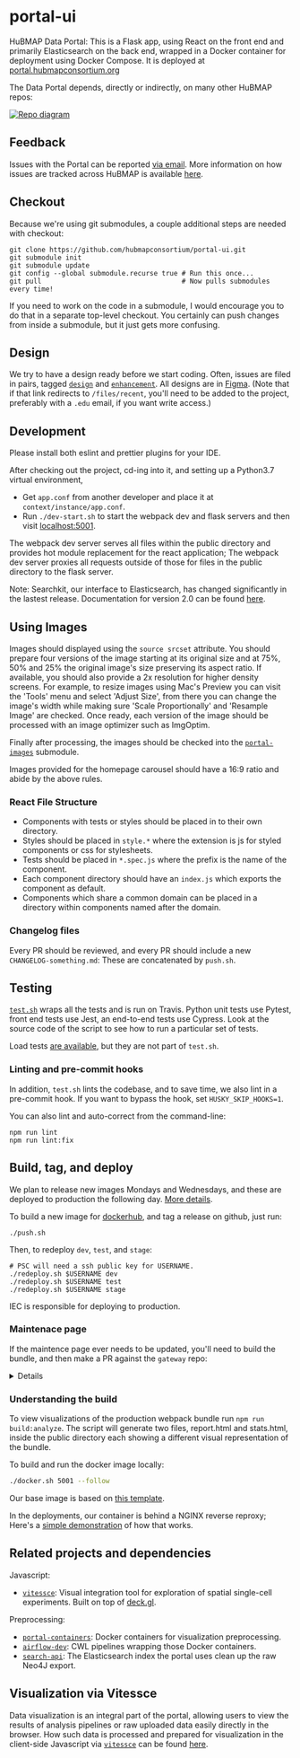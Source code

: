 # portal-ui
HuBMAP Data Portal:
This is a Flask app, using React on the front end and primarily Elasticsearch on the back end,
wrapped in a Docker container for deployment using Docker Compose.
It is deployed at [portal.hubmapconsortium.org](https://portal.hubmapconsortium.org/)

The Data Portal depends, directly or indirectly, on many other HuBMAP repos:

[![Repo diagram](https://docs.google.com/drawings/d/e/2PACX-1vQ1ISVanilVt3vewU6tekVirOxPpTsKMS3zXa8tL0J5JjdT9zS9adgXivm1ZcXxoyC_lctIlHVYhJuI/pub?w=922&amp;h=408)](https://docs.google.com/drawings/d/1q0IvliNTX0Xo9EzHTAoRZ2x1gatG_n0gOoLN7uVMJ4o/edit)

## Feedback

Issues with the Portal can be reported [via email](mailto:help@hubmapconsortium.org).
More information on how issues are tracked across HuBMAP is available
[here](https://portal.hubmapconsortium.org/docs/feedback).

## Checkout

Because we're using git submodules, a couple additional steps are needed with checkout:
```
git clone https://github.com/hubmapconsortium/portal-ui.git
git submodule init
git submodule update
git config --global submodule.recurse true # Run this once...
git pull                                   # Now pulls submodules every time!
```

If you need to work on the code in a submodule, I would encourage you to do that
in a separate top-level checkout. You certainly can push changes from inside
a submodule, but it just gets more confusing.

## Design
We try to have a design ready before we start coding.
Often, issues are filed in pairs, tagged [`design`](https://github.com/hubmapconsortium/portal-ui/issues?q=is%3Aissue+is%3Aopen+label%3Adesign)
and [`enhancement`](https://github.com/hubmapconsortium/portal-ui/labels/enhancement).
All designs are in [Figma](https://www.figma.com/files/team/834568130405102661/HuBMAP).
(Note that if that link redirects to `/files/recent`, you'll need to be added to the project, preferably with a `.edu` email, if you want write access.)

## Development
Please install both eslint and prettier plugins for your IDE.

After checking out the project, cd-ing into it, and setting up a Python3.7 virtual environment,
- Get `app.conf` from another developer and place it at `context/instance/app.conf`.
- Run `./dev-start.sh` to start the webpack dev and flask servers and then visit [localhost:5001](http://localhost:5001).

The webpack dev server serves all files within the public directory and provides hot module replacement for the react application;
The webpack dev server proxies all requests outside of those for files in the public directory to the flask server.

Note: Searchkit, our interface to Elasticsearch, has changed significantly in the lastest release. Documentation for version 2.0 can be found [here](http://searchkit.github.io/searchkit/stable/).

## Using Images
Images should displayed using the `source srcset` attribute. You should prepare four versions of the image starting at its original size and at 75%, 50% and 25% the original image's size preserving its aspect ratio. If available, you should also provide a 2x resolution for higher density screens. For example, to resize images using Mac's Preview you can visit the 'Tools' menu and select 'Adjust Size', from there you can change the image's width while making sure 'Scale Proportionally' and 'Resample Image' are checked. Once ready, each version of the image should be processed with an image optimizer such as ImgOptim.

Finally after processing, the images should be checked into the [`portal-images`](https://github.com/hubmapconsortium/portal-images) submodule.

Images provided for the homepage carousel should have a 16:9 ratio and abide by the above rules.

### React File Structure
- Components with tests or styles should be placed in to their own directory.
- Styles should be placed in `style.*` where the extension is js for styled components or css for stylesheets.
- Tests should be placed in `*.spec.js` where the prefix is the name of the component.
- Each component directory should have an `index.js` which exports the component as default.
- Components which share a common domain can be placed in a directory within components named after the domain.

### Changelog files
Every PR should be reviewed, and every PR should include a new `CHANGELOG-something.md`:
These are concatenated by `push.sh`.

## Testing
[`test.sh`](test.sh) wraps all the tests and is run on Travis.
Python unit tests use Pytest, front end tests use Jest, an end-to-end tests use Cypress.
Look at the source code of the script to see how to run a particular set of tests.

Load tests [are available](end-to-end/artillery/), but they are not part of `test.sh`.

### Linting and pre-commit hooks
In addition, `test.sh` lints the codebase, and to save time, we also lint in a pre-commit hook.
If you want to bypass the hook, set `HUSKY_SKIP_HOOKS=1`.

You can also lint and auto-correct from the command-line:
```
npm run lint
npm run lint:fix
```

## Build, tag, and deploy
We plan to release new images Mondays and Wednesdays, and these are deployed to production the following day. [More details](README-deploy-qa.md#readme).

To build a new image for [dockerhub](https://hub.docker.com/repository/docker/hubmap/portal-ui),
and tag a release on github, just run:
```
./push.sh
```

Then, to redeploy `dev`, `test`, and `stage`:
```
# PSC will need a ssh public key for USERNAME.
./redeploy.sh $USERNAME dev
./redeploy.sh $USERNAME test
./redeploy.sh $USERNAME stage
```

IEC is responsible for deploying to production.

### Maintenace page

If the maintence page ever needs to be updated, you'll need to build the bundle,
and then make a PR against the `gateway` repo:

<details>

```
cd context/
npm run build:maintain
cd ${YOUR_HUBMAP_REPOS}/gateway
git checkout master; git pull
git checkout -b update-portal-ui-maintenance
cp ${YOUR_HUBMAP_REPOS}/portal-ui/context/app/static/js/maintenance/public/* \
   nginx/html/portal-ui-maintenance/
git add .; git commit -m 'Update portal-ui maintenance'
git push --set-upstream origin update-portal-ui-maintenance
```

</details>

### Understanding the build

To view visualizations of the production webpack bundle run `npm run build:analyze`.
The script will generate two files, report.html and stats.html, inside the public directory each showing a different visual representation of the bundle.

To build and run the docker image locally:
```sh
./docker.sh 5001 --follow
```
Our base image is based on [this template](https://github.com/tiangolo/uwsgi-nginx-flask-docker#quick-start-for-bigger-projects-structured-as-a-python-package).

In the deployments, our container is behind a NGINX reverse reproxy;
Here's a [simple demonstration](compose/) of how that works.

## Related projects and dependencies

Javascript:
- [`vitessce`](https://github.com/hubmapconsortium/vitessce): Visual integration tool for exploration of spatial single-cell experiments. Built on top of [deck.gl](https://deck.gl/).

Preprocessing:
- [`portal-containers`](https://github.com/hubmapconsortium/portal-containers): Docker containers for visualization preprocessing.
- [`airflow-dev`](https://github.com/hubmapconsortium/airflow-dev): CWL pipelines wrapping those Docker containers.
- [`search-api`](https://github.com/hubmapconsortium/search-api/tree/master/src/elasticsearch/addl_index_transformations): The Elasticsearch index the portal uses clean up the raw Neo4J export.

## Visualization via Vitessce

Data visualization is an integral part of the portal, allowing users to view the results of analysis pipelines or raw uploaded data easily directly in the browser.  How such data is processed and prepared for visualization in the client-side Javascript via [`vitessce`](https://github.com/hubmapconsortium/vitessce) can be found [here](./visualization-docs/README.md).
